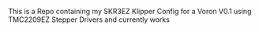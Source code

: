 This is a Repo containing my SKR3EZ Klipper Config for a Voron V0.1 using TMC2209EZ Stepper Drivers and currently works
